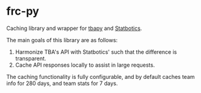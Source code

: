 # frc-py
Caching library and wrapper for [tbapy](https://github.com/frc1418/tbapy) and [Statbotics](https://github.com/avgupta456/statbotics).

The main goals of this library are as follows:
1. Harmonize TBA's API with Statbotics' such that the difference is transparent.
2. Cache API responses locally to assist in large requests.

The caching functionality is fully configurable, and by default caches team info for 280 days, and team stats for 7 days.
